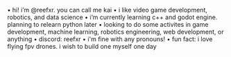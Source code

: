 • hi! i’m @reefxr. you can call me kai
• i like video game development, robotics, and data science
• i’m currently learning c++ and godot engine. planning to relearn python later
• looking to do some activites in game development, machine learning, robotics engineering, web development, or anything
• discord: reefxr
• i'm fine with any pronouns!
• fun fact: i love flying fpv drones. i wish to build one myself one day
